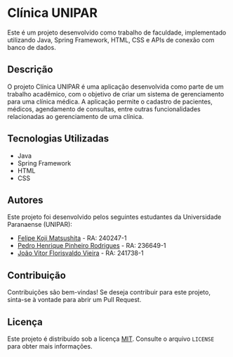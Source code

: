 # Clínica UNIPAR

Este é um projeto desenvolvido como trabalho de faculdade, implementado utilizando Java, Spring Framework, HTML, CSS e APIs de conexão com banco de dados.

## Descrição

O projeto Clínica UNIPAR é uma aplicação desenvolvida como parte de um trabalho acadêmico, com o objetivo de criar um sistema de gerenciamento para uma clínica médica. A aplicação permite o cadastro de pacientes, médicos, agendamento de consultas, entre outras funcionalidades relacionadas ao gerenciamento de uma clínica.

## Tecnologias Utilizadas

- Java
- Spring Framework
- HTML
- CSS

## Autores

Este projeto foi desenvolvido pelos seguintes estudantes da Universidade Paranaense (UNIPAR):

- [Felipe Koji Matsushita](https://github.com/FelipeKojiM) - RA: 240247-1
- [Pedro Henrique Pinheiro Rodrigues](https://github.com/R0DRlGUES) - RA: 236649-1
- [João Vitor Florisvaldo Vieira](https://github.com/joaovflorisvaldo) - RA: 241738-1

## Contribuição

Contribuições são bem-vindas! Se deseja contribuir para este projeto, sinta-se à vontade para abrir um Pull Request. 

## Licença

Este projeto é distribuído sob a licença [MIT](https://github.com/seu-usuario/seu-repositorio/blob/master/LICENSE). Consulte o arquivo `LICENSE` para obter mais informações.
